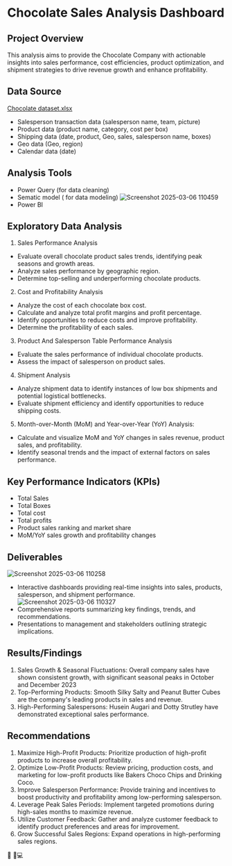 # Chocolate Sales Analysis Dashboard 

## Project Overview
This analysis aims to provide the Chocolate Company with actionable insights into sales performance, cost efficiencies, product optimization, and shipment strategies to drive revenue growth and enhance profitability.

## Data Source 
[Chocolate dataset.xlsx](https://github.com/user-attachments/files/19106246/Chocolate.dataset.xlsx)
- Salesperson transaction data (salesperson name, team, picture) 
- Product data (product name, category, cost per box)
- Shipping data (date, product, Geo, sales, salesperson name, boxes)
- Geo data (Geo, region)
- Calendar data (date)

## Analysis Tools
- Power Query (for data cleaning)
- Sematic model ( for data modeling)
![Screenshot 2025-03-06 110459](https://github.com/user-attachments/assets/83d4ea5e-6490-4ad6-839a-ad41a916f0f3)
- Power BI

## Exploratory Data Analysis

1. Sales Performance Analysis
- Evaluate overall chocolate product sales trends, identifying peak seasons and growth areas.
- Analyze sales performance by geographic region.
- Determine top-selling and underperforming chocolate products.

2. Cost and Profitability Analysis
- Analyze the cost of each chocolate box cost.
- Calculate and analyze total profit margins and profit percentage.
- Identify opportunities to reduce costs and improve profitability.
- Determine the profitability of each sales.
   
3. Product And Salesperson Table Performance Analysis
- Evaluate the sales performance of individual chocolate products.
- Assess the impact of salesperson on product sales.
 
4. Shipment Analysis
- Analyze shipment data to identify instances of low box shipments and potential logistical bottlenecks.
- Evaluate shipment efficiency and identify opportunities to reduce shipping costs.
   
5. Month-over-Month (MoM) and Year-over-Year (YoY) Analysis:
- Calculate and visualize MoM and YoY changes in sales revenue, product sales, and profitability.
- Identify seasonal trends and the impact of external factors on sales performance.

## Key Performance Indicators (KPIs)
- Total Sales
- Total Boxes
- Total cost  
- Total profits 
- Product sales ranking and market share
- MoM/YoY sales growth and profitability changes

## Deliverables
![Screenshot 2025-03-06 110258](https://github.com/user-attachments/assets/a01b1322-5fdb-415e-a9e6-f69b8dbf2db4)
- Interactive dashboards providing real-time insights into sales, products, salesperson, and shipment performance.
 ![Screenshot 2025-03-06 110327](https://github.com/user-attachments/assets/60fe242a-b5a2-46e3-8b43-3ecb6cb32b12) 
- Comprehensive reports summarizing key findings, trends, and recommendations.
- Presentations to management and stakeholders outlining strategic implications.

## Results/Findings
1. Sales Growth & Seasonal Fluctuations: Overall company sales have shown consistent growth, with significant seasonal peaks in October and December 2023
2. Top-Performing Products: Smooth Silky Salty and Peanut Butter Cubes are the company's leading products in sales and revenue.
3. High-Performing Salespersons: Husein Augari and Dotty Strutley have demonstrated exceptional sales performance.

## Recommendations
1. Maximize High-Profit Products: Prioritize production of high-profit products to increase overall profitability.
2. Optimize Low-Profit Products: Review pricing, production costs, and marketing for low-profit products like Bakers Choco Chips and Drinking Coco.
3. Improve Salesperson Performance: Provide training and incentives to boost productivity and profitability among low-performing salesperson.
4. Leverage Peak Sales Periods: Implement targeted promotions during high-sales months to maximize revenue.
5. Utilize Customer Feedback: Gather and analyze customer feedback to identify product preferences and areas for improvement.
6. Grow Successful Sales Regions: Expand operations in high-performing sales regions.

🙂
🧭💻





